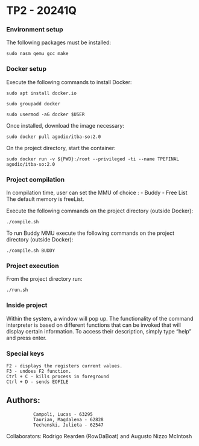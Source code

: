 # TP2 - 20241Q

### Environment setup

The following packages must be installed:

    sudo nasm qemu gcc make

### Docker setup

Execute the following commands to install Docker:
    
    sudo apt install docker.io

    sudo groupadd docker

    sudo usermod -aG docker $USER 

Once installed, download the image necessary:

    sudo docker pull agodio/itba-so:2.0

On the project directory, start the container:

    sudo docker run -v ${PWD}:/root --privileged -ti --name TPEFINAL agodio/itba-so:2.0



### Project compilation

In compilation time, user can set the MMU of choice :
    - Buddy
    - Free List
The default memory is freeList.

Execute the following commands on the project directory (outside Docker):

    ./compile.sh

To run Buddy MMU execute the following commands on the project directory (outside Docker):

    ./compile.sh BUDDY

### Project execution

From the project directory run:

    ./run.sh

### Inside project

Within the system, a window will pop up. The functionality of the command interpreter is based on different functions that can be invoked that will display certain information. To access their description, simply type “help” and press enter.

### Special keys
    F2 - displays the registers current values.
    F3 - undoes F2 function.
    Ctrl + C - kills process in foreground
    Ctrl + D - sends EOFILE

## Authors:
              Campoli, Lucas - 63295
              Taurian, Magdalena - 62828
              Techenski, Julieta - 62547


Collaborators: Rodrigo Rearden (RowDaBoat) and Augusto Nizzo McIntosh
